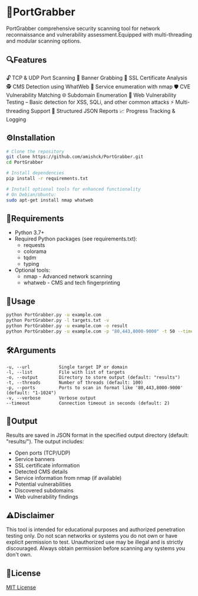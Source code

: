 # 🚀PortGrabber

PortGrabber comprehensive security scanning tool for network reconnaissance and vulnerability assessment.Equipped with multi-threading and modular scanning options.

## 🔍Features

🔓 TCP & UDP Port Scanning
🎯 Banner Grabbing
🔐 SSL Certificate Analysis
🕵️ CMS Detection using WhatWeb
📡 Service enumeration with nmap
🛡️ CVE Vulnerability Matching
🌐 Subdomain Enumeration
🧪 Web Vulnerability Testing – Basic detection for XSS, SQLi, and other common attacks
⚡ Multi-threading Support
📄 Structured JSON Reports
📈 Progress Tracking & Logging

## ⚙️Installation

```bash
# Clone the repository
git clone https://github.com/amishck/PortGrabber.git
cd PortGrabber

# Install dependencies
pip install -r requirements.txt

# Install optional tools for enhanced functionality
# On Debian/Ubuntu:
sudo apt-get install nmap whatweb
```

## 🧾Requirements

- Python 3.7+
- Required Python packages (see requirements.txt):
  - requests
  - colorama
  - tqdm
  - typing
- Optional tools:
  - nmap - Advanced network scanning
  - whatweb - CMS and tech fingerprinting

## 🚦Usage

```bash
python PortGrabber.py -u example.com
python PortGrabber.py -l targets.txt -v
python PortGrabber.py -u example.com -o result
python PortGrabber.py -u example.com -p "80,443,8000-9000" -t 50 --timeout 3
```

## 🛠️Arguments

```
-u, --url           Single target IP or domain
-l, --list          File with list of targets
-o, --output        Directory to store output (default: "results")
-t, --threads       Number of threads (default: 100)
-p, --ports         Ports to scan in format like '80,443,8000-9000' (default: "1-1024")
-v, --verbose       Verbose output
--timeout           Connection timeout in seconds (default: 2)
```

## 📁Output

Results are saved in JSON format in the specified output directory (default: "results/"). The output includes:

- Open ports (TCP/UDP)
- Service banners
- SSL certificate information
- Detected CMS details
- Service information from nmap (if available)
- Potential vulnerabilities
- Discovered subdomains
- Web vulnerability findings

## ⚠️Disclaimer

This tool is intended for educational purposes and authorized penetration testing only. Do not scan networks or systems you do not own or have explicit permission to test. Unauthorized use may be illegal and is strictly discouraged. Always obtain permission before scanning any systems you don't own.

## 📜License

[MIT License](LICENSE)
